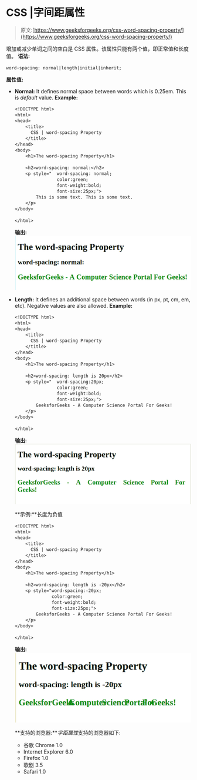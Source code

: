 # CSS |字间距属性

> 原文:[https://www.geeksforgeeks.org/css-word-spacing-property/](https://www.geeksforgeeks.org/css-word-spacing-property/)

增加或减少单词之间的空白是 CSS 属性。该属性只能有两个值，即正常值和长度值。
**语法:**

```
word-spacing: normal|length|initial|inherit;

```

**属性值:**

*   **Normal:** It defines normal space between words which is 0.25em. This is *default* value.
    **Example:**

    ```
    <!DOCTYPE html>
    <html>
    <head>
        <title>
          CSS | word-spacing Property
        </title>
    </head>
    <body>
        <h1>The word-spacing Property</h1>

        <h2>word-spacing: normal:</h2>
        <p style="  word-spacing: normal;
                    color:green; 
                    font-weight:bold;
                    font-size:25px;">
            This is some text. This is some text.
        </p>
    </body>

    </html>
    ```

    **输出:**
    ![](img/fd822fe4367ea2cdf10a991a94500615.png)

*   **Length:** It defines an additional space between words (in px, pt, cm, em, etc). Negative values are also allowed.
    **Example:**

    ```
    <!DOCTYPE html>
    <html>
    <head>
        <title>
          CSS | word-spacing Property
        </title>
    </head>
    <body>
        <h1>The word-spacing Property</h1>

        <h2>word-spacing: length is 20px</h2>
        <p style="  word-spacing:20px;
                    color:green; 
                    font-weight:bold;
                    font-size:25px;">
            GeeksforGeeks - A Computer Science Portal For Geeks!
        </p>
    </body>

    </html>
    ```

    **输出:**
    ![](img/5a3ff0d29ac81c34f208a2b5b3216469.png)

    **示例:**长度为负值

    ```
    <!DOCTYPE html>
    <html>
    <head>
        <title>
          CSS | word-spacing Property
        </title>
    </head>
    <body>
        <h1>The word-spacing Property</h1>

        <h2>word-spacing: length is -20px</h2>
        <p style="word-spacing:-20px;
                  color:green;
                  font-weight:bold;
                  font-size:25px;">
            GeeksforGeeks - A Computer Science Portal For Geeks!
        </p>
    </body>

    </html>
    ```

    **输出:**
    ![](img/149239f2fa4cbbb2a1a47e191e832615.png)

    **支持的浏览器:***字距属性*支持的浏览器如下:

    *   谷歌 Chrome 1.0
    *   Internet Explorer 6.0
    *   Firefox 1.0
    *   歌剧 3.5
    *   Safari 1.0